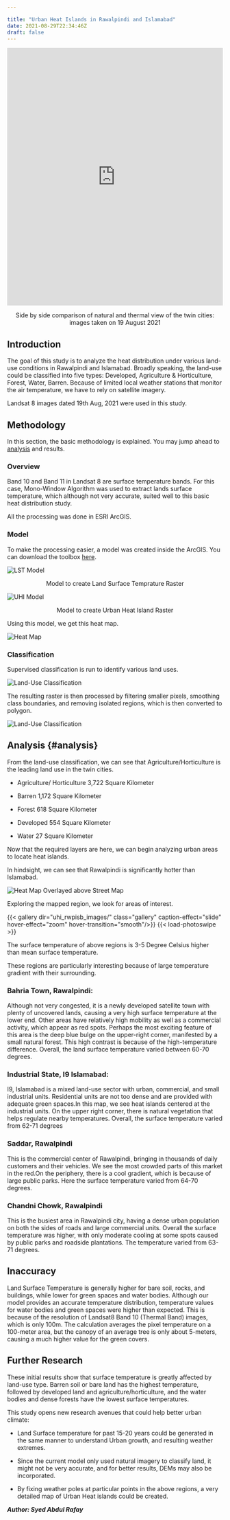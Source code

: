 ```yaml
---

title: "Urban Heat Islands in Rawalpindi and Islamabad"
date: 2021-08-29T22:34:46Z
draft: false
---
```


<iframe frameborder="0" class="juxtapose" width="100%" height="600" src="https://cdn.knightlab.com/libs/juxtapose/latest/embed/index.html?uid=76ca7798-0e4e-11ec-abb7-b9a7ff2ee17c"></iframe>



<center>
    <p>
        Side by side comparison of natural and thermal view of the twin cities: images taken on 19 August 2021
    </p>
</center>



## Introduction

The goal of this study is to analyze the heat distribution under various land-use conditions in Rawalpindi and Islamabad. Broadly speaking, the land-use could be classified into five types: Developed, Agriculture & Horticulture, Forest, Water, Barren. Because of limited local weather stations that monitor the air temperature, we have to rely on satellite imagery. 

Landsat 8 images dated 19th Aug, 2021 were used in this study.

## Methodology

In this section, the basic methodology is explained. You may jump ahead to [analysis](projects/uhi_rwp_isb_19aug2021/index/#analysis) and results.

### Overview

Band 10 and Band 11 in Landsat 8 are surface temperature bands. For this case, Mono-Window Algorithm was used to extract lands surface temperature, which although not very accurate, suited well to this basic heat distribution study.

All the processing was done in ESRI ArcGIS.

### Model

To make the processing easier, a model was created inside the ArcGIS. You can download the toolbox [here](projects\UHI_RWP_ISB_19Aug2021\resources\LST.tbx).



![LST Model](projects/UHI_RWP_ISB_19Aug2021/images/model_lst.png)

<center>
        Model to create Land Surface Temprature Raster
</center>



![UHI Model](projects/UHI_RWP_ISB_19Aug2021/images/model_uhi.png)

<center>
        Model to create Urban Heat Island Raster
</center>


Using this model, we get this heat map.

![Heat Map](projects/UHI_RWP_ISB_19Aug2021/images/hm_full.jpg)


### Classification

Supervised classification is run to identify various land uses. 

![Land-Use Classification](projects/UHI_RWP_ISB_19Aug2021/images/supervised_classification.jpg)

The resulting raster is then processed by filtering smaller pixels, smoothing class boundaries, and removing isolated regions, which is then converted to polygon.

![Land-Use Classification](projects/UHI_RWP_ISB_19Aug2021/images/class_result.jpg)



## Analysis {#analysis}

From the land-use classification, we can see that Agriculture/Horticulture is the leading land use in the twin cities.

* Agriculture/ Horticulture			3,722 Square Kilometer

* Barren											1,172 Square Kilometer

* Forest												618 Square Kilometer

* Developed										554 Square Kilometer

* Water												27 Square Kilometer

Now that the required layers are here, we can begin analyzing urban areas to locate heat islands.

In  hindsight, we can see that Rawalpindi is significantly hotter than Islamabad. 

![Heat Map Overlayed above Street Map](projects/UHI_RWP_ISB_19Aug2021/images/hm_sv_wide.jpg)



Exploring the mapped region, we look for areas of interest. 



{{< gallery dir="uhi_rwpisb_images/" class="gallery" caption-effect="slide" hover-effect="zoom" hover-transition="smooth"/>}} {{< load-photoswipe >}}

The surface temperature of above regions is 3-5 Degree Celsius higher than mean surface temperature.

These regions are particularly interesting because of large temperature gradient with their surrounding.

### Bahria Town, Rawalpindi:

Although not very congested, it is a newly developed satellite town with plenty of uncovered lands, causing a very high surface temperature at the lower end. Other areas have relatively high mobility as well as a commercial activity, which appear as red spots. 
Perhaps the most exciting feature of this area is the deep blue bulge on the upper-right corner, manifested by a small natural forest. This high contrast is because of the high-temperature difference. Overall, the land surface temperature varied between 60-70 degrees.

### Industrial State, I9 Islamabad:

I9, Islamabad is a mixed land-use sector with urban, commercial, and small industrial units. Residential units are not too dense and are provided with adequate green spaces.In this map, we see heat islands centered at the industrial units. 
On the upper right corner, there is natural vegetation that helps regulate nearby temperatures. Overall, the surface temperature varied from 62-71 degrees

### Saddar, Rawalpindi

This is the commercial center of Rawalpindi, bringing in thousands of daily customers and their vehicles. We see the most crowded parts of this market in the red.On the periphery, there is a cool gradient, which is because of large public parks.
Here the surface temperature varied from 64-70 degrees.

### Chandni Chowk, Rawalpindi

This is the busiest area in Rawalpindi city, having a dense urban population on both the sides of roads and large commercial units.
Overall the surface temperature was higher, with only moderate cooling at some spots caused by public parks and roadside plantations. 
The temperature varied from 63-71 degrees.

## Inaccuracy

Land Surface Temperature is generally higher for bare soil, rocks, and buildings, while lower for green spaces and water bodies. Although our model provides an accurate temperature distribution, temperature values for water bodies and green spaces were higher than expected.
This is because of the resolution of Landsat8 Band 10 (Thermal Band) images, which is only 100m. The calculation averages the pixel temperature on a 100-meter area, but the canopy of an average tree is only about 5-meters, causing a much higher value for the green covers.

## Further Research

These initial results show that surface temperature is greatly affected by land-use type. Barren soil or bare land has the highest temperature, followed by developed land and agriculture/horticulture, and the water bodies and dense forests have the lowest surface temperatures.

This study opens new research avenues that could help better urban climate:

* Land Surface temperature for past 15-20 years could be generated in the same manner to understand Urban growth, and resulting weather extremes.

* Since the current model only used natural imagery to classify land, it might not be very accurate, and for better results, DEMs may also be incorporated.

* By fixing weather poles at particular points in the above regions, a very detailed map of Urban Heat islands could be created.





***Author: Syed Abdul Rafay***

